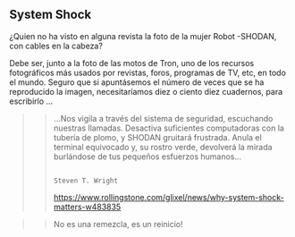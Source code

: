 ## System Shock

¿Quien no ha visto en alguna revista la foto de la mujer Robot -SHODAN, con
cables en la cabeza?

Debe ser, junto a la foto de las motos de Tron, uno de los recursos fotográficos
más usados por revistas, foros, programas de TV, etc, en todo el mundo.
Seguro que si apuntásemos el número de veces que se ha reproducido la imagen,
necesitaríamos diez o ciento diez cuadernos, para escribirlo ...

>> ...Nos vigila a través del sistema de seguridad, escuchando nuestras llamadas.
>> Desactiva suficientes computadoras con la tubería de plomo, y SHODAN gruitará
>> frustrada. Anula el terminal equivocado y, su rostro verde, devolverá la 
>> mirada burlándose de tus pequeños esfuerzos humanos...
>> 
>>																									Steven T. Wright
>> https://www.rollingstone.com/glixel/news/why-system-shock-matters-w483835

>> No es una remezcla, es un reinicio!


